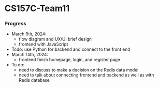 # CS157C-Team11


### Progress
  - March 9th, 2024:
      - flow diagram and UX/UI brief design
      - frontend with JavaScript
  - Todo: use Python for backend and connect to the front end 
  - March 14th, 2024:
      - frontend finish homepage, login, and register page
  - To do:
      - need to discuss to make a decision on the Redis data model
      - need to talk about connecting frontend and backend as well as with Redis database
